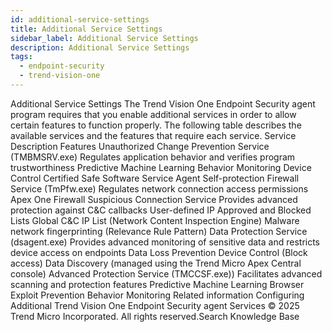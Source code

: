 ```yaml
---
id: additional-service-settings
title: Additional Service Settings
sidebar_label: Additional Service Settings
description: Additional Service Settings
tags:
  - endpoint-security
  - trend-vision-one
---
```


 Additional Service Settings The Trend Vision One Endpoint Security agent program requires that you enable additional services in order to allow certain features to function properly. The following table describes the available services and the features that require each service. Service Description Features Unauthorized Change Prevention Service (TMBMSRV.exe) Regulates application behavior and verifies program trustworthiness Predictive Machine Learning Behavior Monitoring Device Control Certified Safe Software Service Agent Self-protection Firewall Service (TmPfw.exe) Regulates network connection access permissions Apex One Firewall Suspicious Connection Service Provides advanced protection against C&C callbacks User-defined IP Approved and Blocked Lists Global C&C IP List (Network Content Inspection Engine) Malware network fingerprinting (Relevance Rule Pattern) Data Protection Service (dsagent.exe) Provides advanced monitoring of sensitive data and restricts device access on endpoints Data Loss Prevention Device Control (Block access) Data Discovery (managed using the Trend Micro Apex Central console) Advanced Protection Service (TMCCSF.exe)) Facilitates advanced scanning and protection features Predictive Machine Learning Browser Exploit Prevention Behavior Monitoring Related information Configuring Additional Trend Vision One Endpoint Security agent Services © 2025 Trend Micro Incorporated. All rights reserved.Search Knowledge Base